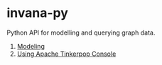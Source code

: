 # invana-py

Python API for modelling and querying graph data. 


1. [Modeling](modeling.md)
2. [Using Apache Tinkerpop Console](tinkerpop-console.md)
